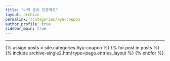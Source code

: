 ```yaml
---
title: "나의 토이 프로젝트"
layout: archive
permalink: /categories/ayu-coupon
author_profile: true
sidebar_main: true
---
```


<!-- 공백이 포함되어 있는 카테고리 이름의 경우 site.categories['a b c'] 이런식으로! -->

***

{% assign posts = site.categories.Ayu-coupon %}
{% for post in posts %} {% include archive-single2.html type=page.entries_layout %} {% endfor %}
